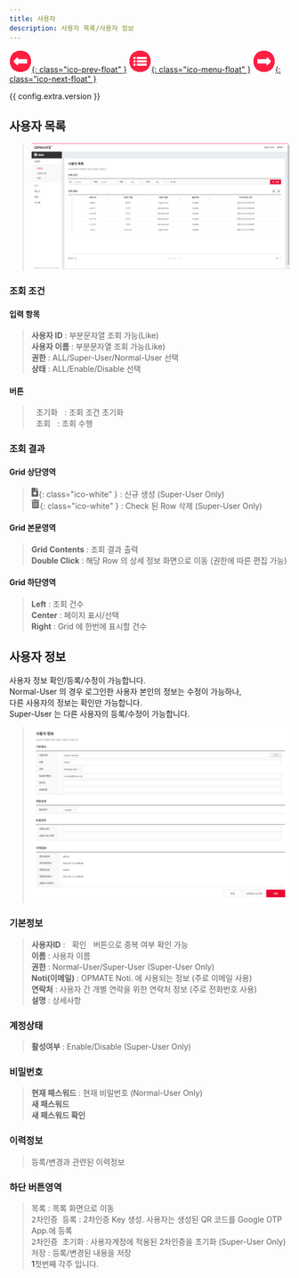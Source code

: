 ```yaml
---
title: 사용자
description: 사용자 목록/사용자 정보
---
```


<link rel="stylesheet" type="text/css" href="css/opme.css">

<!-- Defined -->
[user-lst]: img/user-lst.png
[user-dtl]: img/user-dtl.png
[ico-del]: img/icon/ico-del.png
[ico-add]: img/icon/ico-add.png

<!-- Floating Menu -->
[prev]: Layout.html "화면구성"
[menu]: index.html "목차"
[next]: UserGroup.html "사용자그룹"
[ico-prev]: img/icon/ico-prev.png
[ico-menu]: img/icon/ico-menu.png
[ico-next]: img/icon/ico-next.png
[![이전][ico-prev]{: class="ico-prev-float" }][prev]
[![목차][ico-menu]{: class="ico-menu-float" }][menu]
[![다음][ico-next]{: class="ico-next-float" }][next]

<!--
!!! note "Information"  
    사용자 (user)<sup>[1](#footnote_1)</sup> 111 시스템관리자가 생성할 수 있으며, 다음 속성으로 구성된다.<br> 
    •사용자ID,비밀번호,이름,알림주소,연락처,비고,시스템관리자(Administrator) 여부,•활성화 여부<br>
-->
{{ config.extra.version }}

## 사용자 목록





> ![사용자 목록][user-lst]

### 조회 조건

#### 입력 항목
> **사용자 ID** : 부분문자열 조회 가능(Like)   
> **사용자 이름** : 부분문자열 조회 가능(Like)  
> **권한** : ALL/Super-User/Normal-User 선택  
> **상태** : ALL/Enable/Disable 선택  

#### 버튼
> <kbd class="btn-gray">&nbsp;초기화&nbsp;</kbd> : 조회 조건 초기화  
> <kbd class="btn-red">&nbsp;조회&nbsp;</kbd> : 조회 수행  

### 조회 결과

#### Grid 상단영역  
> ![추가/등록][ico-add]{: class="ico-white" } : 신규 생성 (Super-User Only)  
> ![삭제][ico-del]{: class="ico-white" } : Check 된 Row 삭제 (Super-User Only)

#### Grid 본문영역
> **Grid Contents** : 조회 결과 출력  
> **Double Click** : 해당 Row 의 상세 정보 화면으로 이동 (권한에 따른 편집 가능)

#### Grid 하단영역
> **Left** : 조회 건수  
> **Center** : 페이지 표시/선택  
> **Right** : Grid 에 한번에 표시할 건수  


## 사용자 정보
사용자 정보 확인/등록/수정이 가능합니다.  
Normal-User 의 경우 로그인한 사용자 본인의 정보는 수정이 가능하나,  
다른 사용자의 정보는 확인만 가능합니다.  
Super-User 는 다른 사용자의 등록/수정이 가능합니다.  

> ![사용자 정보][user-dtl]
 
### 기본정보
> **사용자ID** : <kbd class="btn-gray">&nbsp;확인&nbsp;</kbd> 버튼으로 중복 여부 확인 가능    
> **이름** : 사용자 이름   
> **권한** : Normal-User/Super-User (Super-User Only)   
> **Noti(이메일)** : OPMATE Noti. 에 사용되는 정보 (주로 이메일 사용)   
> **연락처** : 사용자 간 개별 연락을 위한 연락처 정보 (주로 전화번호 사용)  
> **설명** : 상세사항

### 계정상태
> **활성여부** : Enable/Disable (Super-User Only)

### 비밀번호
> **현재 패스워드** : 현재 비밀번호 (Normal-User Only)  
> **새 패스워드**   
> **새 패스워드 확인**  

### 이력정보
> 등록/변경과 관련된 이력정보

### 하단 버튼영역
> <kbd class="btn-gray">목록</kbd> : 목록 화면으로 이동  
> <kbd class="btn-gray">2차인증 등록</kbd> : 2차인증 Key 생성. 사용자는 생성된 QR 코드를 Google OTP App.에 등록  
> <kbd class="btn-gray">2차인증 초기화</kbd> : 사용자계정에 적용된 2차인증을 초기화 (Super-User Only)  
> <kbd class="btn-red">저장</kbd> : 등록/변경된 내용을 저장  
<a name="footnote_1">1</a>첫번째 각주 입니다.
